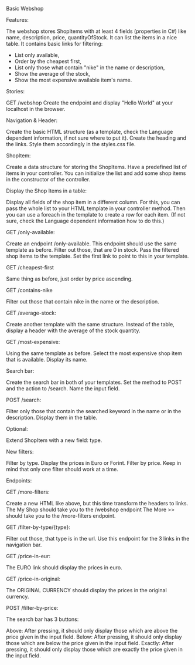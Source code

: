 Basic Webshop

Features:

The webshop stores ShopItems with at least 4 fields (properties in C#)
like name, description, price, quantityOfStock.
It can list the items in a nice table.
It contains basic links for filtering:
- List only available,
- Order by the cheapest first,
- List only those what contain "nike" in the name or description,
- Show the average of the stock,
- Show the most expensive available item's name.

Stories:

GET /webshop
Create the endpoint and display "Hello World" at your localhost in the browser.

Navigation & Header:

Create the basic HTML structure (as a template, check the Language dependent information,
if not sure where to put it).
Create the heading and the links.
Style them accordingly in the styles.css file.

ShopItem:

Create a data structure for storing the ShopItems.
Have a predefined list of items in your controller.
You can initialize the list and add some shop items in the constructor of the controller.

Display the Shop Items in a table:

Display all fields of the shop item in a different column.
For this, you can pass the whole list to your HTML template in your controller method.
Then you can use a foreach in the template to create a row for each item.
(If not sure, check the Language dependent information how to do this.)

GET /only-available:

Create an endpoint /only-available.
This endpoint should use the same template as before.
Filter out those, that are 0 in stock.
Pass the filtered shop items to the template.
Set the first link to point to this in your template.

GET /cheapest-first

Same thing as before, just order by price ascending.

GET /contains-nike

Filter out those that contain nike in the name or the description.

GET /average-stock:

Create another template with the same structure.
Instead of the table, display a header with the average of the stock quantity.

GET /most-expensive:

Using the same template as before.
Select the most expensive shop item that is available.
Display its name.

Search bar:

Create the search bar in both of your templates.
Set the method to POST and the action to /search.
Name the input field.

POST /search:

Filter only those that contain the searched keyword in the name or in the description.
Display them in the table.

Optional:

Extend ShopItem with a new field: type.

New filters:

Filter by type.
Display the prices in Euro or Forint.
Filter by price.
Keep in mind that only one filter should work at a time.

Endpoints:

GET /more-filters:

Create a new HTML like above, but this time transform the headers to links.
The My Shop should take you to the /webshop endpoint
The More >> should take you to the /more-filters endpoint.

GET /filter-by-type/{type}:

Filter out those, that type is in the url.
Use this endpoint for the 3 links in the navigation bar.

GET /price-in-eur:

The EURO link should display the prices in euro.

GET /price-in-original:

The ORIGINAL CURRENCY should display the prices in the original currency.

POST /filter-by-price:

The search bar has 3 buttons:

Above: After pressing, it should only display those which are above the price
given in the input field.
Below: After pressing, it should only display those which are below the price
given in the input field.
Exactly: After pressing, it should only display those which are exactly the price
given in the input field.
